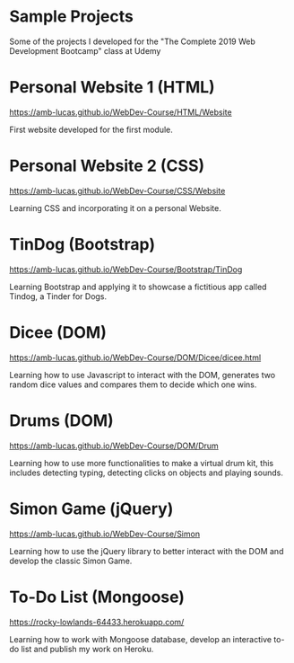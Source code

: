 # Sample Projects
Some of the projects I developed for the "The Complete 2019 Web Development Bootcamp" class at Udemy

# Personal Website 1 (HTML)
<https://amb-lucas.github.io/WebDev-Course/HTML/Website>

First website developed for the first module.

# Personal Website 2 (CSS)
<https://amb-lucas.github.io/WebDev-Course/CSS/Website>

Learning CSS and incorporating it on a personal Website.

# TinDog (Bootstrap)
<https://amb-lucas.github.io/WebDev-Course/Bootstrap/TinDog>

Learning Bootstrap and applying it to showcase a fictitious app called Tindog, a Tinder for Dogs.

# Dicee (DOM)
<https://amb-lucas.github.io/WebDev-Course/DOM/Dicee/dicee.html>

Learning how to use Javascript to interact with the DOM, generates two random dice values and compares them to decide which one wins.

# Drums (DOM)
<https://amb-lucas.github.io/WebDev-Course/DOM/Drum>

Learning how to use more functionalities to make a virtual drum kit, this includes detecting typing, detecting clicks on objects and playing sounds.

# Simon Game (jQuery)
<https://amb-lucas.github.io/WebDev-Course/Simon>

Learning how to use the jQuery library to better interact with the DOM and develop the classic Simon Game.

# To-Do List (Mongoose)
<https://rocky-lowlands-64433.herokuapp.com/>

Learning how to work with Mongoose database, develop an interactive to-do list and publish my work on Heroku.
